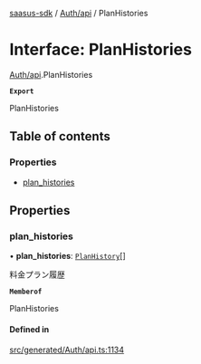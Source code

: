 [saasus-sdk](../README.md) / [Auth/api](../modules/Auth_api.md) / PlanHistories

# Interface: PlanHistories

[Auth/api](../modules/Auth_api.md).PlanHistories

**`Export`**

PlanHistories

## Table of contents

### Properties

- [plan\_histories](Auth_api.PlanHistories.md#plan_histories)

## Properties

### plan\_histories

• **plan\_histories**: [`PlanHistory`](Auth_api.PlanHistory.md)[]

料金プラン履歴

**`Memberof`**

PlanHistories

#### Defined in

[src/generated/Auth/api.ts:1134](https://github.com/saasus-platform/saasus-sdk-javascript/blob/55abc15/src/generated/Auth/api.ts#L1134)
